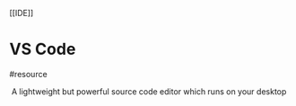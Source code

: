 [[IDE]]
# VS Code
#resource 

 A lightweight but powerful source code editor which runs on your desktop

